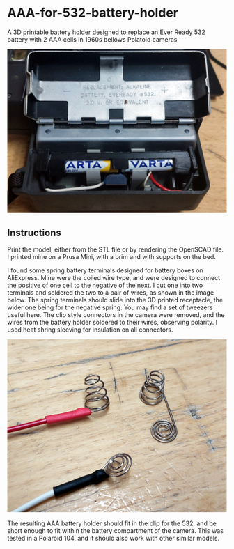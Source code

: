 # AAA-for-532-battery-holder

A 3D printable battery holder designed to replace an Ever Ready 532 battery with 2 AAA cells in 1960s bellows Polatoid cameras

![The battery holder fitted in a Polaroid 104 camera, with a pair of Varta AAA cells](aaa-in-camera.jpg)

## Instructions

Print the model, either from the STL file or by rendering the OpenSCAD file. I printed mine on a Prusa Mini, with a brim and with supports on the bed.

I found some spring battery terminals designed for battery boxes on AliExpress. Mine were the coiled wire type, and were designed to connect the positive of one cell to the negative of the next. I cut one into two terminals and soldered the two to a pair of wires, as shown in the image below. The spring terminals should slide into the 3D printed receptacle, the wider one being for the negative spring. You may find a set of tweezers useful here. The clip style connectors in the camera were removed, and the wires from the battery holder soldered to their wires, observing polarity. I used heat shring sleeving for insulation on all connectors.

![The battery terminals, next to one of the spring terminals I cut in half to make mine.](battery-terminals.jpg)

The resulting AAA battery holder should fit in the clip for the 532, and be short enough to fit within the battery compartment of the camera. This was tested in a Polaroid 104, and it should also work with other similar models.
